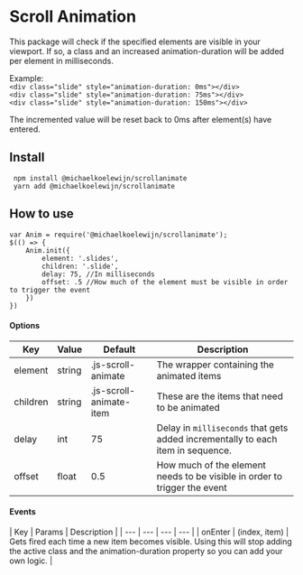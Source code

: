 # Scroll Animation

This package will check if the specified elements are visible in your viewport. If so, a class and an increased animation-duration will be added per element in milliseconds.

Example:  
```<div class="slide" style="animation-duration: 0ms"></div>```  
```<div class="slide" style="animation-duration: 75ms"></div>```  
```<div class="slide" style="animation-duration: 150ms"></div>```  

The incremented value will be reset back to 0ms after element(s) have entered.


## Install
``` npm install @michaelkoelewijn/scrollanimate```  
``` yarn add @michaelkoelewijn/scrollanimate```

## How to use
```
var Anim = require('@michaelkoelewijn/scrollanimate');
$(() => {
    Anim.init({
        element: '.slides',
        children: '.slide',
        delay: 75, //In milliseconds
        offset: .5 //How much of the element must be visible in order to trigger the event
    })
})
```

#### Options
| Key | Value | Default | Description |
| --- | ---   |   ---   |     ---     |
| element | string | .js-scroll-animate | The wrapper containing the animated items |
| children | string | .js-scroll-animate-item | These are the items that need to be animated | 
| delay | int | 75 | Delay in ```milliseconds``` that gets added incrementally to each item in sequence. |
| offset | float | 0.5 | How much of the element needs to be visible in order to trigger the event |

#### Events
| Key | Params | Description |
| --- | ---   |   ---   |     ---     |
| onEnter | (index, item) | Gets fired each time a new item becomes visible. Using this will stop adding the active class and the animation-duration property so you can add your own logic. |